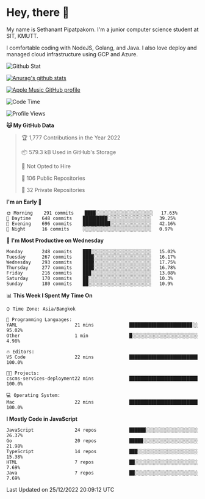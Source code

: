 # Hey, there 🙌
My name is Sethanant Pipatpakorn. I'm a junior computer science student at SIT, KMUTT.

I comfortable coding with NodeJS, Golang, and Java. I also love deploy and managed cloud infrastructure using GCP and Azure.

![Github Stat](https://github-profile-summary-cards.vercel.app/api/cards/profile-details?username=thetkpark&theme=dracula)

[![Anurag's github stats](https://github-readme-stats.vercel.app/api?username=thetkpark&count_private=true&show_icons=true&theme=tokyonight)](https://github.com/anuraghazra/github-readme-stats)

[![Apple Music GitHub profile](https://apple-music-github-profile.rayriffy.com/theme/light.svg?uid=000347.6120fcbefcb74cd59d65c108cc315787.1333)](https://github.com/rayriffy/apple-music-github-profile)

<!--START_SECTION:waka-->
![Code Time](http://img.shields.io/badge/Code%20Time-951%20hrs%204%20mins-blue)

![Profile Views](http://img.shields.io/badge/Profile%20Views-2-blue)

**🐱 My GitHub Data** 

> 🏆 1,777 Contributions in the Year 2022
 > 
> 📦 579.3 kB Used in GitHub's Storage 
 > 
> 🚫 Not Opted to Hire
 > 
> 📜 106 Public Repositories 
 > 
> 🔑 32 Private Repositories  
 > 
**I'm an Early 🐤** 

```text
🌞 Morning    291 commits    ████░░░░░░░░░░░░░░░░░░░░░   17.63% 
🌆 Daytime    648 commits    █████████░░░░░░░░░░░░░░░░   39.25% 
🌃 Evening    696 commits    ██████████░░░░░░░░░░░░░░░   42.16% 
🌙 Night      16 commits     ░░░░░░░░░░░░░░░░░░░░░░░░░   0.97%

```
📅 **I'm Most Productive on Wednesday** 

```text
Monday       248 commits    ███░░░░░░░░░░░░░░░░░░░░░░   15.02% 
Tuesday      267 commits    ████░░░░░░░░░░░░░░░░░░░░░   16.17% 
Wednesday    293 commits    ████░░░░░░░░░░░░░░░░░░░░░   17.75% 
Thursday     277 commits    ████░░░░░░░░░░░░░░░░░░░░░   16.78% 
Friday       216 commits    ███░░░░░░░░░░░░░░░░░░░░░░   13.08% 
Saturday     170 commits    ██░░░░░░░░░░░░░░░░░░░░░░░   10.3% 
Sunday       180 commits    ██░░░░░░░░░░░░░░░░░░░░░░░   10.9%

```


📊 **This Week I Spent My Time On** 

```text
⌚︎ Time Zone: Asia/Bangkok

💬 Programming Languages: 
YAML                     21 mins             ███████████████████████░░   95.02% 
Other                    1 min               █░░░░░░░░░░░░░░░░░░░░░░░░   4.98%

🔥 Editors: 
VS Code                  22 mins             █████████████████████████   100.0%

🐱‍💻 Projects: 
cscms-services-deployment22 mins             █████████████████████████   100.0%

💻 Operating System: 
Mac                      22 mins             █████████████████████████   100.0%

```

**I Mostly Code in JavaScript** 

```text
JavaScript               24 repos            ██████░░░░░░░░░░░░░░░░░░░   26.37% 
Go                       20 repos            █████░░░░░░░░░░░░░░░░░░░░   21.98% 
TypeScript               14 repos            ███░░░░░░░░░░░░░░░░░░░░░░   15.38% 
HTML                     7 repos             ██░░░░░░░░░░░░░░░░░░░░░░░   7.69% 
Java                     7 repos             ██░░░░░░░░░░░░░░░░░░░░░░░   7.69%

```



 Last Updated on 25/12/2022 20:09:12 UTC
<!--END_SECTION:waka-->
